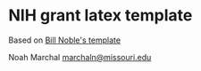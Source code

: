 # NIH grant latex template

Based on [Bill Noble's template](https://github.com/Noble-Lab/nih-latex/)

Noah Marchal
marchaln@missouri.edu
